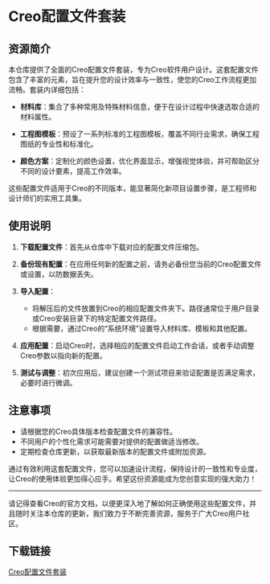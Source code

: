 # Creo配置文件套装

## 资源简介

本仓库提供了全面的Creo配置文件套装，专为Creo软件用户设计。这套配置文件包含了丰富的元素，旨在提升您的设计效率与一致性，使您的Creo工作流程更加流畅。套装内详细包括：

- **材料库**：集合了多种常用及特殊材料信息，便于在设计过程中快速选取合适的材料属性。
  
- **工程图模板**：预设了一系列标准的工程图模板，覆盖不同行业需求，确保工程图纸的专业性和标准化。
  
- **颜色方案**：定制化的颜色设置，优化界面显示，增强视觉体验，并可帮助区分不同的设计要素，提高工作效率。

这些配置文件适用于Creo的不同版本，能显著简化新项目设置步骤，是工程师和设计师们的实用工具集。

## 使用说明

1. **下载配置文件**：首先从仓库中下载对应的配置文件压缩包。
   
2. **备份现有配置**：在应用任何新的配置之前，请务必备份您当前的Creo配置文件或设置，以防数据丢失。

3. **导入配置**：
   - 将解压后的文件放置到Creo的相应配置文件夹下。路径通常位于用户目录或Creo安装目录下的特定配置文件路径。
   - 根据需要，通过Creo的“系统环境”设置导入材料库、模板和其他配置。

4. **应用配置**：启动Creo时，选择相应的配置文件启动工作会话，或者手动调整Creo参数以指向新的配置。

5. **测试与调整**：初次应用后，建议创建一个测试项目来验证配置是否满足需求，必要时进行微调。

## 注意事项

- 请根据您的Creo具体版本检查配置文件的兼容性。
- 不同用户的个性化需求可能需要对提供的配置做适当修改。
- 定期检查仓库更新，以获取最新版本的配置文件或附加资源。

通过有效利用这套配置文件，您可以加速设计流程，保持设计的一致性和专业度，让Creo的使用体验更加得心应手。希望这份资源能成为您创意实现的强大助力！

---

请记得查看Creo的官方文档，以便更深入地了解如何正确使用这些配置文件，并且随时关注本仓库的更新，我们致力于不断完善资源，服务于广大Creo用户社区。

## 下载链接

[Creo配置文件套装](https://pan.quark.cn/s/09f26045723f)